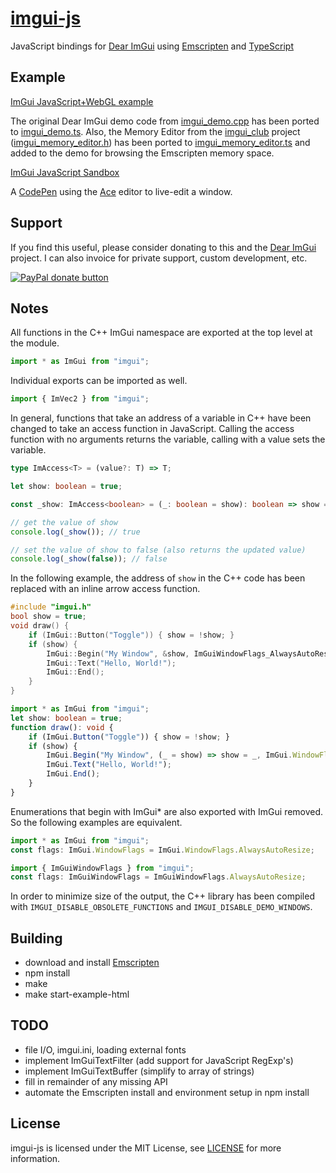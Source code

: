 # [imgui-js](https://github.com/flyover/imgui-js)
JavaScript bindings for [Dear ImGui](https://github.com/ocornut/imgui) using [Emscripten](https://github.com/kripken/emscripten) and [TypeScript](https://github.com/Microsoft/TypeScript)

## Example
[ImGui JavaScript+WebGL example](https://flyover.github.io/imgui-js/example/)

The original Dear ImGui demo code from [imgui_demo.cpp](imgui/imgui_demo.cpp) has been ported to [imgui_demo.ts](imgui_demo.ts).  Also, the Memory Editor from the [imgui_club](https://github.com/ocornut/imgui_club) project ([imgui_memory_editor.h](https://github.com/ocornut/imgui_club/blob/master/imgui_memory_editor/imgui_memory_editor.h)) has been ported to [imgui_memory_editor.ts](imgui_memory_editor.ts) and added to the demo for browsing the Emscripten memory space.

[ImGui JavaScript Sandbox](https://codepen.io/flyovergames/pen/xYPBaj)

A [CodePen](https://codepen.io) using the [Ace](https://ace.c9.io) editor to live-edit a window.

## Support
If you find this useful, please consider donating to this and the [Dear ImGui](https://github.com/ocornut/imgui) project.  I can also invoice for private support, custom development, etc.

[![PayPal donate button](https://www.paypalobjects.com/en_US/i/btn/btn_donate_SM.gif)](https://www.paypal.com/cgi-bin/webscr?cmd=_donations&business=H9KUEZTZHHTXQ&lc=US&item_name=imgui-js&currency_code=USD&bn=PP-DonationsBF:btn_donate_SM.gif:NonHosted "Donate to this project using Paypal")

## Notes
All functions in the C++ ImGui namespace are exported at the top level at the module.
```typescript
import * as ImGui from "imgui";
```
Individual exports can be imported as well.
```typescript
import { ImVec2 } from "imgui";
```

In general, functions that take an address of a variable in C++ have been changed to take an access function in JavaScript.  Calling the access function with no arguments returns the variable, calling with a value sets the variable.

```typescript
type ImAccess<T> = (value?: T) => T;

let show: boolean = true;

const _show: ImAccess<boolean> = (_: boolean = show): boolean => show = _;

// get the value of show
console.log(_show()); // true

// set the value of show to false (also returns the updated value)
console.log(_show(false)); // false
```

In the following example, the address of `show` in the C++ code has been replaced with an inline arrow access function.

```c++
#include "imgui.h"
bool show = true;
void draw() {
    if (ImGui::Button("Toggle")) { show = !show; }
    if (show) {
        ImGui::Begin("My Window", &show, ImGuiWindowFlags_AlwaysAutoResize));
        ImGui::Text("Hello, World!");
        ImGui::End();
    }
}
```

```typescript
import * as ImGui from "imgui";
let show: boolean = true;
function draw(): void {
    if (ImGui.Button("Toggle")) { show = !show; }
    if (show) {
        ImGui.Begin("My Window", (_ = show) => show = _, ImGui.WindowFlags.AlwaysAutoResize));
        ImGui.Text("Hello, World!");
        ImGui.End();
    }
}
```

Enumerations that begin with ImGui* are also exported with ImGui removed.  So the following examples are equivalent.
```typescript
import * as ImGui from "imgui";
const flags: ImGui.WindowFlags = ImGui.WindowFlags.AlwaysAutoResize;
```
```typescript
import { ImGuiWindowFlags } from "imgui";
const flags: ImGuiWindowFlags = ImGuiWindowFlags.AlwaysAutoResize;
```

In order to minimize size of the output, the C++ library has been compiled with `IMGUI_DISABLE_OBSOLETE_FUNCTIONS` and `IMGUI_DISABLE_DEMO_WINDOWS`.

## Building
* download and install [Emscripten](http://kripken.github.io/emscripten-site/docs/getting_started/downloads.html)
* npm install
* make
* make start-example-html

## TODO
* file I/O, imgui.ini, loading external fonts
* implement ImGuiTextFilter (add support for JavaScript RegExp's)
* implement ImGuiTextBuffer (simplify to array of strings)
* fill in remainder of any missing API
* automate the Emscripten install and environment setup in npm install

## License
imgui-js is licensed under the MIT License, see [LICENSE](LICENSE.txt) for more information.